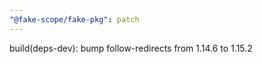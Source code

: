 ```yaml
---
"@fake-scope/fake-pkg": patch
---
```


build(deps-dev): bump follow-redirects from 1.14.6 to 1.15.2
